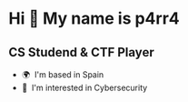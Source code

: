 Hi 👋 My name is p4rr4
======================

CS Studend & CTF Player
-----------------------

* 🌍  I'm based in Spain
* 🧠  I'm interested in Cybersecurity
